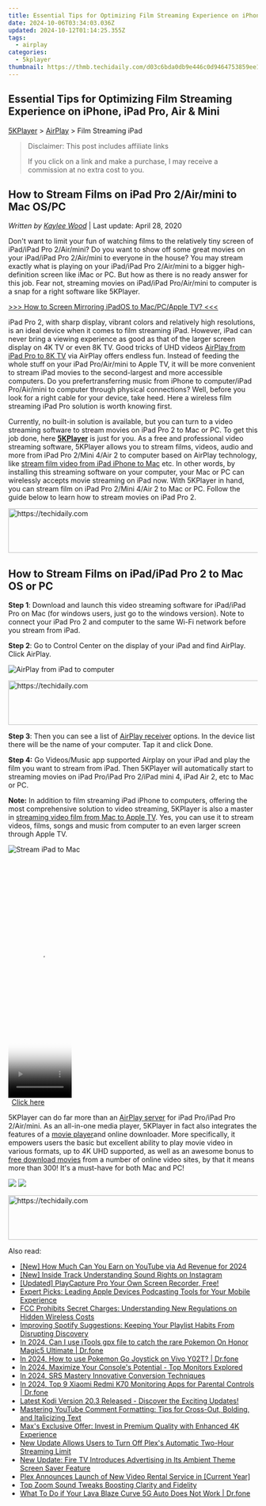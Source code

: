 ```yaml
---
title: Essential Tips for Optimizing Film Streaming Experience on iPhone, iPad Pro, Air & Mini
date: 2024-10-06T03:34:03.036Z
updated: 2024-10-12T01:14:25.355Z
tags:
  - airplay
categories:
  - 5kplayer
thumbnail: https://thmb.techidaily.com/d03c6bda0db9e446c0d9464753859ee1c2f12f38d94da77b1f5b8b2204a1d875.jpg
---
```


## Essential Tips for Optimizing Film Streaming Experience on iPhone, iPad Pro, Air & Mini

[5KPlayer](https://tools.techidaily.com/5kplayer/products/) \> [AirPlay](https://tools.techidaily.com/5kplayer/airplay/) \> Film Streaming iPad

>  Disclaimer: This post includes affiliate links
>
>  If you click on a link and make a purchase, I may receive a commission at no extra cost to you.
>

## How to Stream Films on iPad Pro 2/Air/mini to Mac OS/PC

 _Written by [Kaylee Wood](https://www.quora.com/profile/Amanda-Hu-21)_ | Last update: April 28, 2020

Don't want to limit your fun of watching films to the relatively tiny screen of iPad/iPad Pro 2/Air/mini? Do you want to show off some great movies on your iPad/iPad Pro 2/Air/mini to everyone in the house? You may stream exactly what is playing on your iPad/iPad Pro 2/Air/mini to a bigger high-definition screen like iMac or PC. But how as there is no ready answer for this job. Fear not, streaming movies on iPad/iPad Pro/Air/mini to computer is a snap for a right software like 5KPlayer.

[\>>> How to Screen Mirroring iPadOS to Mac/PC/Apple TV? <<<](https://tools.techidaily.com/5kplayer/airplay/)

iPad Pro 2, with sharp display, vibrant colors and relatively high resolutions, is an ideal device when it comes to film streaming iPad. However, iPad can never bring a viewing experience as good as that of the larger screen display on 4K TV or even 8K TV. Good tricks of UHD videos [AirPlay from iPad Pro to 8K TV](https://tools.techidaily.com/5kplayer/airplay/) via AirPlay offers endless fun. Instead of feeding the whole stuff on your iPad Pro/Air/mini to Apple TV, it will be more convenient to stream iPad movies to the second-largest and more accessible computers. Do you prefertransferring music from iPhone to computer/iPad Pro/Air/mini to computer through physical connections? Well, before you look for a right cable for your device, take heed. Here a wireless film streaming iPad Pro solution is worth knowing first. 

Currently, no built-in solution is available, but you can turn to a video streaming software to stream movies on iPad Pro 2 to Mac or PC. To get this job done, here [**5KPlayer**](https://tools.techidaily.com/5kplayer/products/) is just for you. As a free and professional video streaming software, 5KPlayer allows you to stream films, videos, audio and more from iPad Pro 2/Mini 4/Air 2 to computer based on AirPlay technology, like [stream film video from iPad iPhone to Mac](https://tools.techidaily.com/5kplayer/airplay/) etc. In other words, by installing this streaming software on your computer, your Mac or PC can wirelessly accepts movie streaming on iPad now. With 5KPlayer in hand, you can stream film on iPad Pro 2/Mini 4/Air 2 to Mac or PC. Follow the guide below to learn how to stream movies on iPad Pro 2.

<!-- affiliate ads begin -->
<a href="https://ephamedtechinc.pxf.io/c/5597632/2136626/26400" target="_top" id="2136626">
  <img src="//a.impactradius-go.com/display-ad/26400-2136626" border="0" alt="https://techidaily.com" width="728" height="90"/>
</a>
<img height="0" width="0" src="https://ephamedtechinc.pxf.io/i/5597632/2136626/26400" style="position:absolute;visibility:hidden;" border="0" />
<!-- affiliate ads end -->

## How to Stream Films on iPad/iPad Pro 2 to Mac OS or PC

**Step 1**: Download and launch this video streaming software for iPad/iPad Pro on Mac (for windows users, just go to the windows version). Note to connect your iPad Pro 2 and computer to the same Wi-Fi network before you stream from iPad.

**Step 2**: Go to Control Center on the display of your iPad and find AirPlay. Click AirPlay. 

![AirPlay from iPad to computer](https://www.5kplayer.com/airplay/img/5k-airplay-xsy-airplay-with-win10-15021501.jpg) 

<!-- affiliate ads begin -->
<a href="https://imp.i357552.net/c/5597632/977686/11832" target="_top" id="977686">
  <img src="//a.impactradius-go.com/display-ad/11832-977686" border="0" alt="https://techidaily.com" width="728" height="90"/>
</a>
<img height="0" width="0" src="https://imp.i357552.net/i/5597632/977686/11832" style="position:absolute;visibility:hidden;" border="0" />
<!-- affiliate ads end -->

**Step 3**: Then you can see a list of [AirPlay receiver](https://tools.techidaily.com/5kplayer/airplay/) options. In the device list there will be the name of your computer. Tap it and click Done. 

**Step 4:** Go Videos/Music app supported Airplay on your iPad and play the film you want to stream from iPad. Then 5KPlayer will automatically start to streaming movies on iPad Pro/iPad Pro 2/iPad mini 4, iPad Air 2, etc to Mac or PC. 

**Note:** In addition to film streaming iPad iPhone to computers, offering the most comprehensive solution to video streaming, 5KPlayer is also a master in [streaming video film from Mac to Apple TV](https://tools.techidaily.com/5kplayer/airplay/). Yes, you can use it to stream videos, films, songs and music from computer to an even larger screen through Apple TV. 

![Stream iPad to Mac](https://www.5kplayer.com/airplay/img/airplay-iphone-ipad.jpg) 

<!-- affiliate ads begin -->
<span id="1993651">
					<video width="128" height="480" style="cursor:pointer"
           poster="//a.impactradius-go.com/display-clicktoplayimage/1993651.png"
           onclick="if(!this.playClicked){this.play();this.setAttribute('controls',true);this.playClicked=true;}">
	   <source src="//a.impactradius-go.com/display-ad/22993-1993651">
	   <img src="//a.impactradius-go.com/display-clicktoplayimage/1993651.png" style="border: none; height: 100%; width: 100%; object-fit: contain">
	</video>
	<div style="width:80px;text-align:center"><a href="javascript:window.open(decodeURIComponent('https%3A%2F%2Fhomestyler.sjv.io%2Fc%2F5597632%2F1993651%2F22993'), '_blank');void(0);">Click here</a></div>
</span>
<img height="0" width="0" src="https://imp.pxf.io/i/5597632/1993651/22993" style="position:absolute;visibility:hidden;" border="0" />
<!-- affiliate ads end -->

5KPlayer can do far more than an [AirPlay server](https://tools.techidaily.com/5kplayer/airplay/) for iPad Pro/iPad Pro 2/Air/mini. As an all-in-one media player, 5KPlayer in fact also integrates the features of a [movie player](https://tools.techidaily.com/5kplayer/video-music-player/)and online downloader. More specifically, it empowers users the basic but excellent ability to play movie video in various formats, up to 4K UHD supported, as well as an awesome bonus to [free download movies](https://tools.techidaily.com/5kplayer/youtube-download/) from a number of online video sites, by that it means more than 300! It's a must-have for both Mac and PC!

[![](https://www.5kplayer.com/airplay/../button/freedownwhitewin.png)](https://tools.techidaily.com/5kplayer/products/) [![](https://www.5kplayer.com/airplay/../button/freedownbackmac.png)](https://tools.techidaily.com/5kplayer/products/)

<!-- affiliate ads begin -->
<a href="https://ephamedtechinc.pxf.io/c/5597632/2137212/26400" target="_top" id="2137212">
  <img src="//a.impactradius-go.com/display-ad/26400-2137212" border="0" alt="https://techidaily.com" width="728" height="90"/>
</a>
<img height="0" width="0" src="https://ephamedtechinc.pxf.io/i/5597632/2137212/26400" style="position:absolute;visibility:hidden;" border="0" />
<!-- affiliate ads end -->

<ins class="adsbygoogle"
     style="display:block"
     data-ad-format="autorelaxed"
     data-ad-client="ca-pub-7571918770474297"
     data-ad-slot="1223367746"></ins>

<ins class="adsbygoogle"
     style="display:block"
     data-ad-client="ca-pub-7571918770474297"
     data-ad-slot="8358498916"
     data-ad-format="auto"
     data-full-width-responsive="true"></ins>

<span class="atpl-alsoreadstyle">Also read:</span>
<div><ul>
<li><a href="https://youtube-lab.techidaily.com/ow-much-can-you-earn-on-youtube-via-ad-revenue-for-2024/"><u>[New] How Much Can You Earn on YouTube via Ad Revenue for 2024</u></a></li>
<li><a href="https://instagram-clips.techidaily.com/new-inside-track-understanding-sound-rights-on-instagram/"><u>[New] Inside Track Understanding Sound Rights on Instagram</u></a></li>
<li><a href="https://visual-screen-recording.techidaily.com/1715860805679-updated-playcapture-pro-your-own-screen-recorder-free/"><u>[Updated] PlayCapture Pro Your Own Screen Recorder, Free!</u></a></li>
<li><a href="https://media-tips.techidaily.com/expert-picks-leading-apple-devices-podcasting-tools-for-your-mobile-experience/"><u>Expert Picks: Leading Apple Devices Podcasting Tools for Your Mobile Experience</u></a></li>
<li><a href="https://media-tips.techidaily.com/fcc-prohibits-secret-charges-understanding-new-regulations-on-hidden-wireless-costs/"><u>FCC Prohibits Secret Charges: Understanding New Regulations on Hidden Wireless Costs</u></a></li>
<li><a href="https://media-tips.techidaily.com/improving-spotify-suggestions-keeping-your-playlist-habits-from-disrupting-discovery/"><u>Improving Spotify Suggestions: Keeping Your Playlist Habits From Disrupting Discovery</u></a></li>
<li><a href="https://pokemon-go-android.techidaily.com/in-2024-can-i-use-itools-gpx-file-to-catch-the-rare-pokemon-on-honor-magic5-ultimate-drfone-by-drfone-virtual-android/"><u>In 2024, Can I use iTools gpx file to catch the rare Pokemon On Honor Magic5 Ultimate | Dr.fone</u></a></li>
<li><a href="https://change-location.techidaily.com/in-2024-how-to-use-pokemon-go-joystick-on-vivo-y02t-drfone-by-drfone-virtual-android/"><u>In 2024, How to use Pokemon Go Joystick on Vivo Y02T? | Dr.fone</u></a></li>
<li><a href="https://extra-approaches.techidaily.com/in-2024-maximize-your-consoles-potential-top-monitors-explored/"><u>In 2024, Maximize Your Console's Potential - Top Monitors Explored</u></a></li>
<li><a href="https://extra-skills.techidaily.com/in-2024-srs-mastery-innovative-conversion-techniques/"><u>In 2024, SRS Mastery Innovative Conversion Techniques</u></a></li>
<li><a href="https://android-location-track.techidaily.com/in-2024-top-9-xiaomi-redmi-k70-monitoring-apps-for-parental-controls-drfone-by-drfone-virtual-android/"><u>In 2024, Top 9 Xiaomi Redmi K70 Monitoring Apps for Parental Controls | Dr.fone</u></a></li>
<li><a href="https://media-tips.techidaily.com/latest-kodi-version-203-released-discover-the-exciting-updates/"><u>Latest Kodi Version 20.3 Released - Discover the Exciting Updates!</u></a></li>
<li><a href="https://media-tips.techidaily.com/mastering-youtube-comment-formatting-tips-for-cross-out-bolding-and-italicizing-text/"><u>Mastering YouTube Comment Formatting: Tips for Cross-Out, Bolding, and Italicizing Text</u></a></li>
<li><a href="https://media-tips.techidaily.com/maxs-exclusive-offer-invest-in-premium-quality-with-enhanced-4k-experience/"><u>Max's Exclusive Offer: Invest in Premium Quality with Enhanced 4K Experience</u></a></li>
<li><a href="https://media-tips.techidaily.com/new-update-allows-users-to-turn-off-plexs-automatic-two-hour-streaming-limit/"><u>New Update Allows Users to Turn Off Plex's Automatic Two-Hour Streaming Limit</u></a></li>
<li><a href="https://media-tips.techidaily.com/new-update-fire-tv-introduces-advertising-in-its-ambient-theme-screen-saver-feature/"><u>New Update: Fire TV Introduces Advertising in Its Ambient Theme Screen Saver Feature</u></a></li>
<li><a href="https://media-tips.techidaily.com/plex-announces-launch-of-new-video-rental-service-in-current-year/"><u>Plex Announces Launch of New Video Rental Service in [Current Year]</u></a></li>
<li><a href="https://screen-recording.techidaily.com/top-zoom-sound-tweaks-boosting-clarity-and-fidelity/"><u>Top Zoom Sound Tweaks Boosting Clarity and Fidelity</u></a></li>
<li><a href="https://howto.techidaily.com/what-to-do-if-your-lava-blaze-curve-5g-auto-does-not-work-drfone-by-drfone-fix-android-problems-fix-android-problems/"><u>What To Do if Your Lava Blaze Curve 5G Auto Does Not Work | Dr.fone</u></a></li>
</ul></div>


